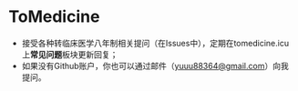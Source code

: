 # ToMedicine
- 接受各种转临床医学八年制相关提问（在Issues中），定期在tomedicine.icu上**常见问题**板块更新回复；
- 如果没有Github账户，你也可以通过邮件（yuuu88364@gmail.com）向我提问。
